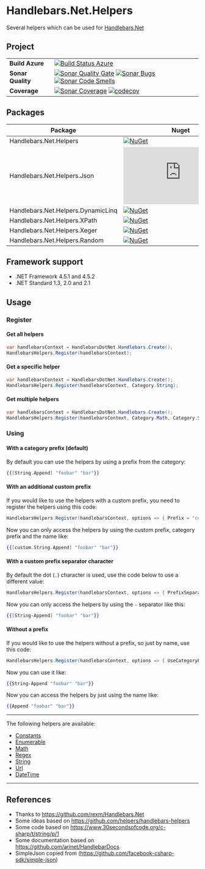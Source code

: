 # Handlebars.Net.Helpers
Several helpers which can be used for [Handlebars.Net](https://github.com/rexm/Handlebars.Net)

## Project
| | |
| --- | --- |
| **Build Azure** | [![Build Status Azure](https://dev.azure.com/stef/Handlebars.Net.Helpers/_apis/build/status/CI?branchName=master)](https://dev.azure.com/stef/Handlebars.Net.Helpers/_build/latest?definitionId=36&branchName=master) |
| **Sonar Quality** | [![Sonar Quality Gate](https://sonarcloud.io/api/project_badges/measure?project=Handlebars.Net.Helpers&metric=alert_status)](https://sonarcloud.io/project/issues?id=Handlebars.Net.Helpers) [![Sonar Bugs](https://sonarcloud.io/api/project_badges/measure?project=Handlebars.Net.Helpers&metric=bugs)](https://sonarcloud.io/project/issues?id=Handlebars.Net.Helpers&resolved=false&types=BUG) [![Sonar Code Smells](https://sonarcloud.io/api/project_badges/measure?project=Handlebars.Net.Helpers&metric=code_smells)](https://sonarcloud.io/project/issues?id=Handlebars.Net.Helpers&resolved=false&types=CODE_SMELL)|
| **Coverage** | [![Sonar Coverage](https://sonarcloud.io/api/project_badges/measure?project=Handlebars.Net.Helpers&metric=coverage)](https://sonarcloud.io/component_measures?id=Handlebars.Net.Helpers&metric=coverage) [![codecov](https://codecov.io/gh/StefH/Handlebars.Net.Helpers/branch/master/graph/badge.svg)](https://codecov.io/gh/StefH/Handlebars.Net.Helpers) |

## Packages

| Package | Nuget | MyGet [:information_source:](https://github.com/StefH/Handlebars.Net.Helpers/wiki/MyGet) |
| --- | --- | --- |
| Handlebars.Net.Helpers |[![NuGet](https://buildstats.info/nuget/Handlebars.Net.Helpers)](https://www.nuget.org/packages/Handlebars.Net.Helpers) | [![MyGet](https://buildstats.info/myget/handlebars_net_helpers/Handlebars.Net.Helpers?includePreReleases=true)](https://www.myget.org/feed/handlebars_net_helpers/package/nuget/Handlebars.Net.Helpers)|
| Handlebars.Net.Helpers.Json |[![NuGet](https://buildstats.info/nuget/Handlebars.Net.Helpers.Json)](https://www.nuget.org/packages/Handlebars.Net.Helpers.Json) | [![MyGet](https://buildstats.info/myget/handlebars_net_helpers/Handlebars.Net.Helpers.Json?includePreReleases=true)](https://www.myget.org/feed/handlebars_net_helpers/package/nuget/Handlebars.Net.Helpers.Json)|
| Handlebars.Net.Helpers.DynamicLinq |[![NuGet](https://buildstats.info/nuget/Handlebars.Net.Helpers.DynamicLinq)](https://www.nuget.org/packages/Handlebars.Net.Helpers.DynamicLinq) | [![MyGet](https://buildstats.info/myget/handlebars_net_helpers/Handlebars.Net.Helpers.DynamicLinq?includePreReleases=true)](https://www.myget.org/feed/handlebars_net_helpers/package/nuget/Handlebars.Net.Helpers.DynamicLinq)|
| Handlebars.Net.Helpers.XPath |[![NuGet](https://buildstats.info/nuget/Handlebars.Net.Helpers.XPath)](https://www.nuget.org/packages/Handlebars.Net.Helpers.XPath) | [![MyGet](https://buildstats.info/myget/handlebars_net_helpers/Handlebars.Net.Helpers.XPath?includePreReleases=true)](https://www.myget.org/feed/handlebars_net_helpers/package/nuget/Handlebars.Net.Helpers.XPath)|
| Handlebars.Net.Helpers.Xeger |[![NuGet](https://buildstats.info/nuget/Handlebars.Net.Helpers.Xeger)](https://www.nuget.org/packages/Handlebars.Net.Helpers.Xeger) | [![MyGet](https://buildstats.info/myget/handlebars_net_helpers/Handlebars.Net.Helpers.Xeger?includePreReleases=true)](https://www.myget.org/feed/handlebars_net_helpers/package/nuget/Handlebars.Net.Helpers.Xeger)|
| Handlebars.Net.Helpers.Random |[![NuGet](https://buildstats.info/nuget/Handlebars.Net.Helpers.Random)](https://www.nuget.org/packages/Handlebars.Net.Helpers.Random) | [![MyGet](https://buildstats.info/myget/handlebars_net_helpers/Handlebars.Net.Helpers.Random?includePreReleases=true)](https://www.myget.org/feed/handlebars_net_helpers/package/nuget/Handlebars.Net.Helpers.Random)|

## Framework support
- .NET Framework 4.5.1 and 4.5.2
- .NET Standard 1.3, 2.0 and 2.1

## Usage

### Register

#### Get all helpers
``` c#
var handlebarsContext = HandlebarsDotNet.Handlebars.Create();
HandlebarsHelpers.Register(handlebarsContext);
```

#### Get a specific helper
``` c#
var handlebarsContext = HandlebarsDotNet.Handlebars.Create();
HandlebarsHelpers.Register(handlebarsContext, Category.String);
```

#### Get multiple helpers
``` c#
var handlebarsContext = HandlebarsDotNet.Handlebars.Create();
HandlebarsHelpers.Register(handlebarsContext, Category.Math, Category.String);
```

### Using

#### With a category prefix (default)
By default you can use the helpers by using a prefix from the category:
``` handlebars
{{[String.Append] "foobar" "bar"}}
```

#### With an additional custom prefix
If you would like to use the helpers with a custom prefix, you need to register the helpers using this code:
``` c#
HandlebarsHelpers.Register(handlebarsContext, options => { Prefix = "custom"; });
```

Now you can only access the helpers by using the custom prefix, category prefix and the name like:
```handlebars
{{[custom.String.Append] "foobar" "bar"}}
```

#### With a custom prefix separator character
By default the dot (`.`) character is used, use the code below to use a different value:

``` c#
HandlebarsHelpers.Register(handlebarsContext, options => { PrefixSeparator = "-"; });
```

Now you can only access the helpers by using the `-` separator like this:
```handlebars
{{[String-Append] "foobar" "bar"}}
```

#### Without a prefix
If you would like to use the helpers without a prefix, so just by name, use this code:
``` c#
HandlebarsHelpers.Register(handlebarsContext, options => { UseCategoryPrefix = false; });
```

Now you can use it like:
``` handlebars
{{String-Append "foobar" "bar"}}
```

Now you can access the helpers by just using the name like:
```handlebars
{{Append "foobar" "bar"}}
```

***

The following helpers are available:
- [Constants](https://github.com/StefH/Handlebars.Net.Helpers/wiki/Constants)
- [Enumerable](https://github.com/StefH/Handlebars.Net.Helpers/wiki/Enumerable)
- [Math](https://github.com/StefH/Handlebars.Net.Helpers/wiki/Math)
- [Regex](https://github.com/StefH/Handlebars.Net.Helpers/wiki/Regex)
- [String](https://github.com/StefH/Handlebars.Net.Helpers/wiki/String)
- [Url](https://github.com/StefH/Handlebars.Net.Helpers/wiki/Url)
- [DateTime](https://github.com/StefH/Handlebars.Net.Helpers/wiki/DateTime)

***
## References
- Thanks to https://github.com/rexm/Handlebars.Net
- Some ideas based on https://github.com/helpers/handlebars-helpers
- Some code based on https://www.30secondsofcode.org/c-sharp/t/string/p/1
- Some documentation based on https://github.com/arinet/HandlebarDocs
- SimpleJson copied from (https://github.com/facebook-csharp-sdk/simple-json)